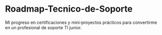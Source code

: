 # Roadmap-Tecnico-de-Soporte
Mi progreso en certificaciones y mini‑proyectos prácticos para convertirme en un profesional de soporte TI junior.
